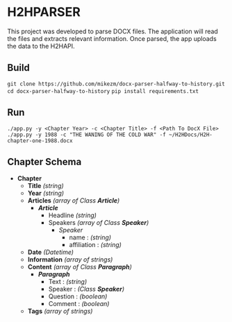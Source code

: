 # H2HPARSER

This project was developed to parse DOCX files. The application will read the files and extracts relevant information. Once parsed, the app uploads the data to the H2HAPI.

## Build

`git clone https://github.com/mikezm/docx-parser-halfway-to-history.git`
`cd docx-parser-halfway-to-history`
`pip install requirements.txt`

## Run

`./app.py -y <Chapter Year> -c <Chapter Title> -f <Path To DocX File>`  
`./app.py -y 1988 -c "THE WANING OF THE COLD WAR" -f ~/H2HDocs/H2H-chapter-one-1988.docx`  

## Chapter Schema

*   **Chapter**
    *   **Title** *(string)*
    *   **Year** *(string)*
    *   **Articles** *(array of Class **Article**)*
        *   ***Article***
            *   Headline *(string)*
            *   Speakers *(array of Class **Speaker**)*
                *   *Speaker*
                    *   name        : *(string)*
                    *   affiliation : *(string)*
    *   **Date** *(Datetime)*
    *   **Information** *(array of strings)*
    *   **Content** *(array of Class **Paragraph**)*
        *   ***Paragraph***
            *   Text     : *(string)*
            *   Speaker  : *(Class **Speaker**)*
            *   Question : *(boolean)*
            *   Comment  : *(boolean)*
    *   **Tags** *(array of strings)*